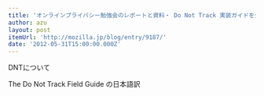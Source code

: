 ```yaml
---
title: 'オンラインプライバシー勉強会のレポートと資料・ Do Not Track 実装ガイドを公開しました | Mozilla Japan ブログ'
author: azu
layout: post
itemUrl: 'http://mozilla.jp/blog/entry/9187/'
date: '2012-05-31T15:00:00.000Z'
---
```

DNTについて

The Do Not Track Field Guide の日本語訳
